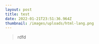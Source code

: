 ```yaml
---
layout: post
title: test
date: 2022-01-21T23:51:36.964Z
thumbnail: /images/uploads/html-lang.png
---
```

> rdfd